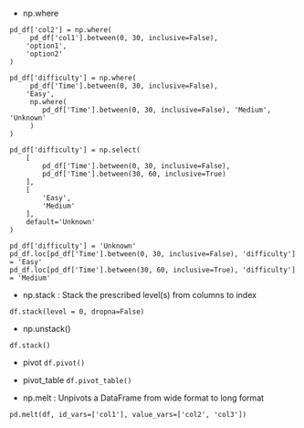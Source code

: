 

* np.where
```
pd_df['col2'] = np.where(
     pd_df['col1'].between(0, 30, inclusive=False), 
    'option1', 
    'option2'
)

pd_df['difficulty'] = np.where(
     pd_df['Time'].between(0, 30, inclusive=False), 
    'Easy', 
     np.where(
        pd_df['Time'].between(0, 30, inclusive=False), 'Medium', 'Unknown'
     )
)
```

```
pd_df['difficulty'] = np.select(
    [
        pd_df['Time'].between(0, 30, inclusive=False), 
        pd_df['Time'].between(30, 60, inclusive=True)
    ], 
    [
        'Easy', 
        'Medium'
    ], 
    default='Unknown'
)

```

```
pd_df['difficulty'] = 'Unknown'
pd_df.loc[pd_df['Time'].between(0, 30, inclusive=False), 'difficulty'] = 'Easy'
pd_df.loc[pd_df['Time'].between(30, 60, inclusive=True), 'difficulty'] = 'Medium'
```

* np.stack : Stack the prescribed level(s) from columns to index
```
df.stack(level = 0, dropna=False)
```

* np.unstack()
```
df.stack()
```

* pivot
```df.pivot()```

* pivot_table
```df.pivot_table()```

* np.melt : Unpivots a DataFrame from wide format to long format
```
pd.melt(df, id_vars=['col1'], value_vars=['col2', 'col3'])
```
